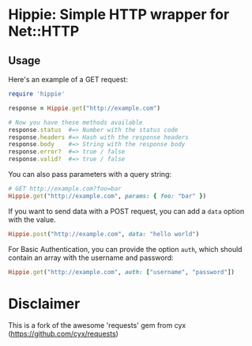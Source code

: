 # Hippie: Simple HTTP wrapper for Net::HTTP

## Usage
Here's an example of a GET request:

```ruby
require 'hippie'

response = Hippie.get("http://example.com")

# Now you have these methods available
response.status  #=> Number with the status code
response.headers #=> Hash with the response headers
response.body    #=> String with the response body
response.error?  #=> true / false
response.valid?  #=> true / false
```

You can also pass parameters with a query string:

```ruby
# GET http://example.com?foo=bar
Hippie.get("http://example.com", params: { foo: "bar" })
```

If you want to send data with a POST request, you can add a `data`
option with the value.

```ruby
Hippie.post("http://example.com", data: "hello world")
```

For Basic Authentication, you can provide the option `auth`, which
should contain an array with the username and password:

```ruby
Hippie.get("http://example.com", auth: ["username", "password"])
```

# Disclaimer
This is a fork of the awesome 'requests' gem from cyx (https://github.com/cyx/requests)
